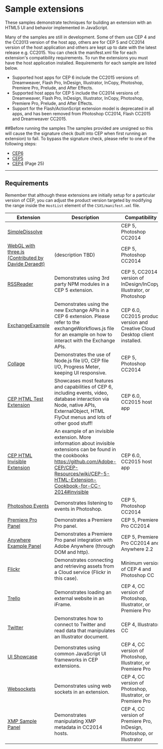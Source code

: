Sample extensions
=======

These samples demonstrate techniques for building an extension with an HTML5 UI and behavior implemented in JavaScript. 

Many of the samples are still in development. Some of them use CEP 4 and the CC2013 version of the host app, others are for CEP 5 and CC2014 version of the host application and others are kept up to date with the latest release e.g. CC2015. You can check the manifest.xml file for each extension's compatibility requirements. To run the extensions you must have the host application installed. Requirements for each sample are listed below.

* Supported host apps for CEP 6 include the CC2015 versions of: Dreamweaver, Flash Pro, InDesign, Illustrator, InCopy, Photoshop, Premiere Pro, Prelude, and After Effects. 
* Supported host apps for CEP 5 include the CC2014 versions of: Dreamweaver, Flash Pro, InDesign, Illustrator, InCopy, Photoshop, Premiere Pro, Prelude, and After Effects. 
* Support for the Flash/ActionScript extension model is deprecated in all apps, and has been removed from Photoshop CC2014, Flash CC2015 and Dreamweaver CC2015.

##Before running the samples
The samples provided are unsigned so this will cause the the signature check (built into CEP when first running an extension) to fail. To bypass the signature check, please refer to one of the following steps:

* [CEP6](https://github.com/Adobe-CEP/CEP-Resources/wiki/CEP-6-HTML-Extension-Cookbook-for-CC-2015#development_debugging)
* [CEP5](https://github.com/Adobe-CEP/CEP-Resources/wiki/CEP-5-HTML-Extension-Cookbook-for-CC-2014#development_debugging) 
* [CEP4](https://a248.e.akamai.net/f/1953/8974/2h/wwwimages.adobe.com/www.adobe.com/content/dam/Adobe/en/devnet/cs-extension-builder/pdfs/CC_Extension_SDK.pdf) (Page 25) 

----
## Requirements

Remember that although these extensions are initially setup for a particular version of CEP, you can adjust the product version targeted by modifying the range inside the `HostList` element of the `CSXS/manifest.xml` file.

| Extension | Description | Compatibility |
| --- | ------ | --- |
| [SimpleDissolve](https://github.com/Adobe-CEP/Samples/tree/master/simpledissolve) | | CEP 5, Photoshop CC2014 |
| [WebGL with three.js (Contributed by Davide Deraedt)](https://github.com/Adobe-CEP/Samples/tree/master/webgl_threejs) | (description TBD) | CEP 5, Photoshop CC2014 |
| [RSSReader](https://github.com/Adobe-CEP/Samples/tree/master/RSSReader) | Demonstrates using 3rd party NPM modules in a CEP 5 extension. | CEP 5, CC2014 version of InDesign/InCopy, Illustrator, or Photoshop |
|[ExchangeExample](https://github.com/Adobe-CEP/Samples/tree/master/ExchangeExample) | Demonstrates using the new Exchange APIs in a CEP 6 extension. Please refer to the exchangeWorkflows.js file for an example on how to interact with the Exchange APIs. | CEP 6.0, CC2015 product version and Creative Cloud Desktop client installed. |
| [Collage](https://github.com/Adobe-CEP/Samples/tree/master/Collage) | Demonstrates the use of Node.js file I/O, CEP file I/O, Progress Meter, keeping UI responsive. | CEP 5, Photoshop CC2014 |
| [CEP HTML Test Extension](https://github.com/Adobe-CEP/Samples/tree/master/CEP_HTML_Test_Extension) | Showcases most features and capabilities of CEP 6, including events, video, database interaction via Node, native APIs, ExternalObject, HTML FlyOut menus and lots of other good stuff! | CEP 6.0, CC2015 host app |
| [CEP HTML Invisible Extension](https://github.com/Adobe-CEP/Samples/tree/master/CEP_HTML_Invisible_Extension) | An example of an invisible extension. More information about invisible extensions can be found in the cookbooks https://github.com/Adobe-CEP/CEP-Resources/wiki/CEP-5-HTML-Extension-Cookbook-for-CC-2014#invisible | CEP 6.0, CC2015 host app |
| [Photoshop Events](https://github.com/Adobe-CEP/Samples/tree/master/PhotoshopEvents) | Demonstrates listening to events in Photoshop. | CEP 5, Photoshop CC2014 |
| [Premiere Pro Panel](https://github.com/Adobe-CEP/Samples/tree/master/PProPanel) | Demonstrates a Premiere Pro panel. | CEP 5, Premiere Pro CC2014 |
| [Anywhere Example Panel](https://github.com/Adobe-CEP/Samples/tree/master/AnywhereExamplePanel) | Demonstrates a Premiere Pro panel integration with Adobe Anywhere (through DOM and http). | CEP 5, Premiere Pro CC2014 and Anywhere 2.2 |
| [Flickr](https://github.com/Adobe-CEP/Samples/tree/master/Flickr) | Demonstrates connecting and retrieving assets from a Cloud service (Flickr in this case). | Minimum version of CEP 4 and Photoshop CC |
| [Trello](https://github.com/Adobe-CEP/Samples/tree/master/Trello) | Demonstrates loading an external website in an iFrame. | CEP 4, CC version of Photoshop, Illustrator, or Premiere Pro |
| [Twitter](https://github.com/Adobe-CEP/Samples/tree/master/Twitter) | Demonstrates how to connect to Twitter and read data that manipulates an Illustrator document. | CEP 4, Illustrator CC |
| [UI Showcase](https://github.com/Adobe-CEP/Samples/tree/master/UI_Showcase) | Demonstrates using common JavaScript UI frameworks in CEP extensions. | CEP 4, CC version of Photoshop, Illustrator, or Premiere Pro |
| [Websockets](https://github.com/Adobe-CEP/Samples/tree/master/Websocket) | Demonstrates using web sockets in an extension. | CEP 4, CC version of Photoshop, Illustrator, or Premiere Pro |
| [XMP Sample Panel](https://github.com/Adobe-CEP/Samples/tree/master/XmpSamplePanel) | Demonstrates manipulating XMP metadata in CC2014 hosts. | CEP 4, CC version of Premiere Pro, InDesign, Photoshop, or Illustrator |

